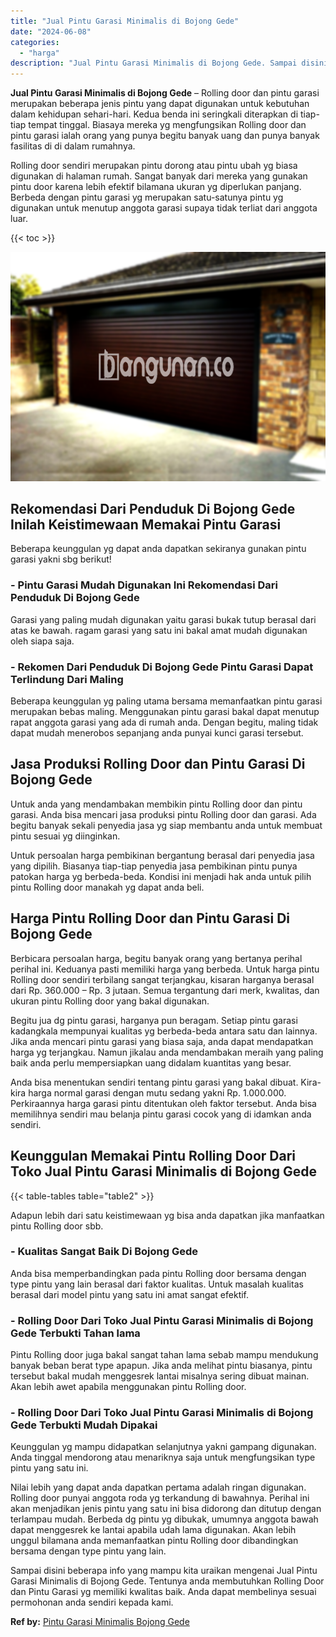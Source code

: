 ```yaml
---
title: "Jual Pintu Garasi Minimalis di Bojong Gede"
date: "2024-06-08"
categories: 
  - "harga"
description: "Jual Pintu Garasi Minimalis di Bojong Gede. Sampai disini beberapa info yang mampu kita uraikan mengenai Jual Pintu Garasi Minimalis di Bojong Gede. Tentunya..."
---
```


**Jual Pintu Garasi Minimalis di Bojong Gede** – Rolling door dan pintu garasi merupakan beberapa jenis pintu yang dapat digunakan untuk kebutuhan dalam kehidupan sehari-hari. Kedua benda ini seringkali diterapkan di tiap-tiap tempat tinggal. Biasaya mereka yg mengfungsikan Rolling door dan pintu garasi ialah orang yang punya begitu banyak uang dan punya banyak fasilitas di di dalam rumahnya.

Rolling door sendiri merupakan pintu dorong atau pintu ubah yg biasa digunakan di halaman rumah. Sangat banyak dari mereka yang gunakan pintu door karena lebih efektif bilamana ukuran yg diperlukan panjang. Berbeda dengan pintu garasi yg merupakan satu-satunya pintu yg digunakan untuk menutup anggota garasi supaya tidak terliat dari anggota luar.

{{< toc >}}

![Jual Pintu Garasi Minimalis di Bojong Gede](/images/pintu-garasi-53.png)

## Rekomendasi Dari Penduduk Di Bojong Gede Inilah Keistimewaan Memakai Pintu Garasi

Beberapa keunggulan yg dapat anda dapatkan sekiranya gunakan pintu garasi yakni sbg berikut!

### \- Pintu Garasi Mudah Digunakan Ini Rekomendasi Dari Penduduk Di Bojong Gede

Garasi yang paling mudah digunakan yaitu garasi bukak tutup berasal dari atas ke bawah. ragam garasi yang satu ini bakal amat mudah digunakan oleh siapa saja.

### \- Rekomen Dari Penduduk Di Bojong Gede Pintu Garasi Dapat Terlindung Dari Maling

Beberapa keunggulan yg paling utama bersama memanfaatkan pintu garasi merupakan bebas maling. Menggunakan pintu garasi bakal dapat menutup rapat anggota garasi yang ada di rumah anda. Dengan begitu, maling tidak dapat mudah menerobos sepanjang anda punyai kunci garasi tersebut.

## Jasa Produksi Rolling Door dan Pintu Garasi Di Bojong Gede

Untuk anda yang mendambakan membikin pintu Rolling door dan pintu garasi. Anda bisa mencari jasa produksi pintu Rolling door dan garasi. Ada begitu banyak sekali penyedia jasa yg siap membantu anda untuk membuat pintu sesuai yg diinginkan.

Untuk persoalan harga pembikinan bergantung berasal dari penyedia jasa yang dipilih. Biasanya tiap-tiap penyedia jasa pembikinan pintu punya patokan harga yg berbeda-beda. Kondisi ini menjadi hak anda untuk pilih pintu Rolling door manakah yg dapat anda beli.

## Harga Pintu Rolling Door dan Pintu Garasi Di Bojong Gede

Berbicara persoalan harga, begitu banyak orang yang bertanya perihal perihal ini. Keduanya pasti memiliki harga yang berbeda. Untuk harga pintu Rolling door sendiri terbilang sangat terjangkau, kisaran harganya berasal dari Rp. 360.000 – Rp. 3 jutaan. Semua tergantung dari merk, kwalitas, dan ukuran pintu Rolling door yang bakal digunakan.

Begitu jua dg pintu garasi, harganya pun beragam. Setiap pintu garasi kadangkala mempunyai kualitas yg berbeda-beda antara satu dan lainnya. Jika anda mencari pintu garasi yang biasa saja, anda dapat mendapatkan harga yg terjangkau. Namun jikalau anda mendambakan meraih yang paling baik anda perlu mempersiapkan uang didalam kuantitas yang besar.

Anda bisa menentukan sendiri tentang pintu garasi yang bakal dibuat. Kira-kira harga normal garasi dengan mutu sedang yakni Rp. 1.000.000. Perkiraannya harga garasi pintu ditentukan oleh faktor tersebut. Anda bisa memilihnya sendiri mau belanja pintu garasi cocok yang di idamkan anda sendiri.

## Keunggulan Memakai Pintu Rolling Door Dari Toko Jual Pintu Garasi Minimalis di Bojong Gede

{{< table-tables table="table2" >}}

Adapun lebih dari satu keistimewaan yg bisa anda dapatkan jika manfaatkan pintu Rolling door sbb.

### \- Kualitas Sangat Baik Di Bojong Gede

Anda bisa memperbandingkan pada pintu Rolling door bersama dengan type pintu yang lain berasal dari faktor kualitas. Untuk masalah kualitas berasal dari model pintu yang satu ini amat sangat efektif.

### \- Rolling Door Dari Toko Jual Pintu Garasi Minimalis di Bojong Gede Terbukti Tahan lama

Pintu Rolling door juga bakal sangat tahan lama sebab mampu mendukung banyak beban berat type apapun. Jika anda melihat pintu biasanya, pintu tersebut bakal mudah menggesrek lantai misalnya sering dibuat mainan. Akan lebih awet apabila menggunakan pintu Rolling door.

### \- Rolling Door Dari Toko Jual Pintu Garasi Minimalis di Bojong Gede Terbukti Mudah Dipakai

Keunggulan yg mampu didapatkan selanjutnya yakni gampang digunakan. Anda tinggal mendorong atau menariknya saja untuk mengfungsikan type pintu yang satu ini.

Nilai lebih yang dapat anda dapatkan pertama adalah ringan digunakan. Rolling door punyai anggota roda yg terkandung di bawahnya. Perihal ini akan menjadikan jenis pintu yang satu ini bisa didorong dan ditutup dengan terlampau mudah. Berbeda dg pintu yg dibukak, umumnya anggota bawah dapat menggesrek ke lantai apabila udah lama digunakan. Akan lebih unggul bilamana anda memanfaatkan pintu Rolling door dibandingkan bersama dengan type pintu yang lain.

Sampai disini beberapa info yang mampu kita uraikan mengenai Jual Pintu Garasi Minimalis di Bojong Gede. Tentunya anda membutuhkan Rolling Door dan Pintu Garasi yg memiliki kwalitas baik. Anda dapat membelinya sesuai permohonan anda sendiri kepada kami.

**Ref by:** [Pintu Garasi Minimalis Bojong Gede](https://id.wikipedia.org/wiki/Pintu)
